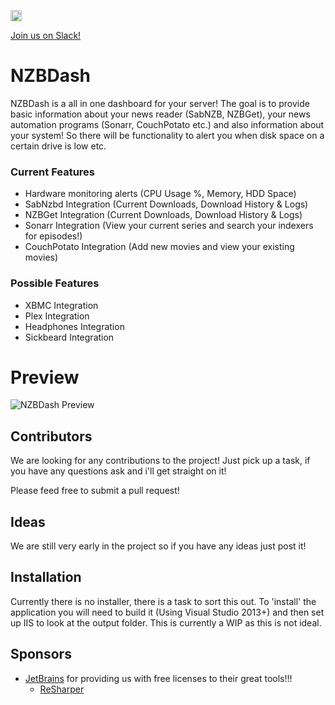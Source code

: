 <a href="https://ci.appveyor.com/project/tidusjar/NZBDash"><image src="https://ci.appveyor.com/api/projects/status/github/tidusjar/NZBDash?branch=SettingsPage&svg=true" height="18"></a> 

<a href="https://nzbdash.slack.com/messages/general/">Join us on Slack!</a>

# NZBDash

NZBDash is a all in one dashboard for your server! 
The goal is to provide basic information about your news reader (SabNZB, NZBGet), your news automation programs (Sonarr, CouchPotato etc.) and also information about your system!
So there will be functionality to alert you when disk space on a certain drive is low etc.

### Current Features
- Hardware monitoring alerts (CPU Usage %, Memory, HDD Space)
- SabNzbd Integration (Current Downloads, Download History & Logs)
- NZBGet Integration (Current Downloads, Download History & Logs)
- Sonarr Integration (View your current series and search your indexers for episodes!)
- CouchPotato Integration (Add new movies and view your existing movies)

### Possible Features
- XBMC Integration
- Plex Integration
- Headphones Integration
- Sickbeard Integration

# Preview 

![NZBDash Preview](http://i.imgur.com/MKDE9Nr.gif)

## Contributors

We are looking for any contributions to the project! Just pick up a task, if you have any questions ask and i'll get straight on it!

Please feed free to submit a pull request!

## Ideas

We are still very early in the project so if you have any ideas just post it!

## Installation

Currently there is no installer, there is a task to sort this out. To 'install' the application you will need to build it (Using Visual Studio 2013+) and then set up IIS to look at the output folder. This is currently a WIP as this is not ideal.

## Sponsors
- [JetBrains](http://www.jetbrains.com/) for providing us with free licenses to their great tools!!!
    - [ReSharper](http://www.jetbrains.com/resharper/)

